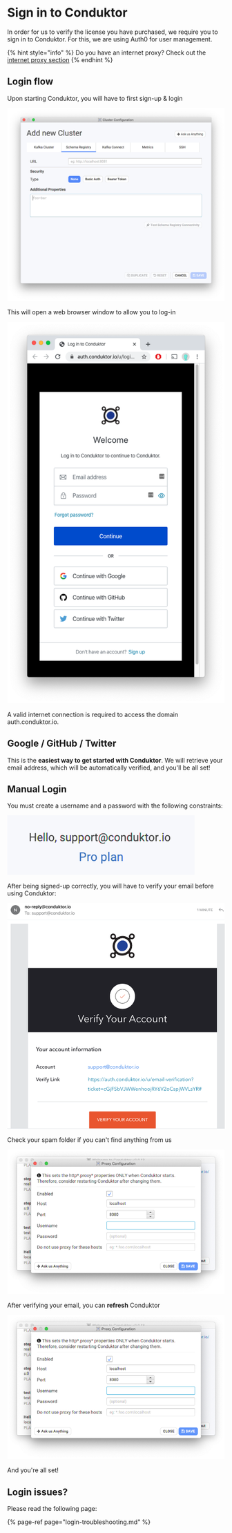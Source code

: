 # Sign in to Conduktor

In order for us to verify the license you have purchased, we require you to sign in to Conduktor. For this, we are using Auth0 for user management. 

{% hint style="info" %}
Do you have an internet proxy? Check out the [internet proxy section](internet-proxy.md)
{% endhint %}

## Login flow

Upon starting Conduktor, you will have to first sign-up & login

![](../.gitbook/assets/image%20%2821%29.png)

This will open a web browser window to allow you to log-in 

![](../.gitbook/assets/screen-shot-2020-04-08-at-10.23.15.png)

A valid internet connection is required to access the domain auth.conduktor.io. 

## Google / GitHub / Twitter

This is the **easiest way to get started with Conduktor**. We will retrieve your email address, which will be automatically verified, and you'll be all set! 

## Manual Login

You must create a username and a password with the following constraints:

![](../.gitbook/assets/image%20%2819%29.png)

After being signed-up correctly, you will have to verify your email before using Conduktor:

![](../.gitbook/assets/image%20%281%29.png)

Check your spam folder if you can't find anything from us

![](../.gitbook/assets/image%20%284%29.png)

After verifying your email, you can **refresh** Conduktor

![](../.gitbook/assets/image%20%2816%29.png)

And you're all set!

## Login issues?

Please read the following page:

{% page-ref page="login-troubleshooting.md" %}

